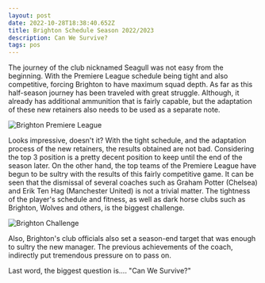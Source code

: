 ```yaml
---
layout: post
date: 2022-10-28T18:38:40.652Z
title: Brighton Schedule Season 2022/2023
description: Can We Survive?
tags: pos
---
```

The journey of the club nicknamed Seagull was not easy from the beginning. With the Premiere League schedule being tight and also competitive, forcing Brighton to have maximum squad depth. As far as this half-season journey has been traveled with great struggle. Although, it already has additional ammunition that is fairly capable, but the adaptation of these new retainers also needs to be used as a separate note. 

![Brighton Premiere League](/images/uploads/match-result.png "Match Result")

Looks impressive, doesn't it? With the tight schedule, and the adaptation process of the new retainers, the results obtained are not bad. Considering the top 3 position is a pretty decent position to keep until the end of the season later. On the other hand, the top teams of the Premiere League have begun to be sultry with the results of this fairly competitive game. It can be seen that the dismissal of several coaches such as Graham Potter (Chelsea) and Erik Ten Hag (Manchester United) is not a trivial matter. The tightness of the player's schedule and fitness, as well as dark horse clubs such as Brighton, Wolves and others, is the biggest challenge.

![Brighton Challenge](/images/uploads/target.png "Brighton Board Target")

Also, Brighton's club officials also set a season-end target that was enough to sultry the new manager. The previous achievements of the coach, indirectly put tremendous pressure on to pass on. 

Last word, the biggest question is.... "Can We Survive?"